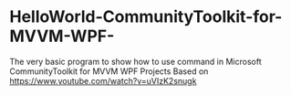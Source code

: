 # HelloWorld-CommunityToolkit-for-MVVM-WPF-
The very basic program to show how to use command in Microsoft CommunityToolkit for MVVM WPF Projects
Based on https://www.youtube.com/watch?v=uVIzK2snugk
